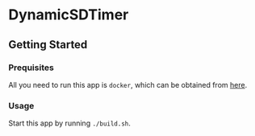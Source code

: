 # DynamicSDTimer

## Getting Started
### Prequisites
All you need to run this app is `docker`, which can be obtained from [here](hub.docker.com).
### Usage
Start this app by running `./build.sh`.